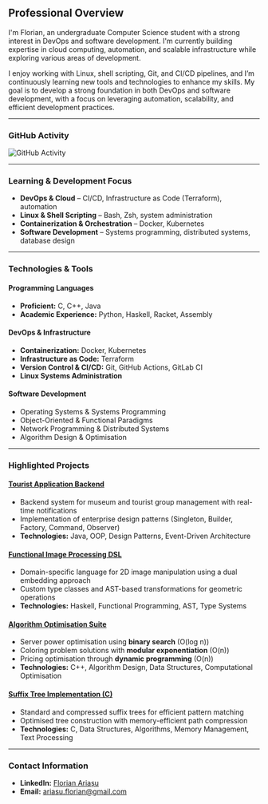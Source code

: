 ## Professional Overview  

I'm Florian, an undergraduate Computer Science student with a strong interest in DevOps and software development. I'm currently building expertise in cloud computing, automation, and scalable infrastructure while exploring various areas of development.

I enjoy working with Linux, shell scripting, Git, and CI/CD pipelines, and I’m continuously learning new tools and technologies to enhance my skills. My goal is to develop a strong foundation in both DevOps and software development, with a focus on leveraging automation, scalability, and efficient development practices.  

---

### GitHub Activity  
![GitHub Activity](https://github-readme-stats.vercel.app/api?username=florian-ariasu&show_icons=true&hide_title=true&count_private=true&hide_border=true&theme=transparent&hide_rank=true&include_all_commits=true)  

---

### Learning & Development Focus  
- **DevOps & Cloud** – CI/CD, Infrastructure as Code (Terraform), automation  
- **Linux & Shell Scripting** – Bash, Zsh, system administration  
- **Containerization & Orchestration** – Docker, Kubernetes  
- **Software Development** – Systems programming, distributed systems, database design  

---

### Technologies & Tools  

#### **Programming Languages**  
- **Proficient:** C, C++, Java  
- **Academic Experience:** Python, Haskell, Racket, Assembly  

#### **DevOps & Infrastructure**  
- **Containerization:** Docker, Kubernetes  
- **Infrastructure as Code:** Terraform  
- **Version Control & CI/CD:** Git, GitHub Actions, GitLab CI  
- **Linux Systems Administration**  

#### **Software Development**  
- Operating Systems & Systems Programming  
- Object-Oriented & Functional Paradigms  
- Network Programming & Distributed Systems  
- Algorithm Design & Optimisation  

---

### Highlighted Projects  

#### [Tourist Application Backend](https://github.com/florian-ariasu/tourist-application-backend)  
* Backend system for museum and tourist group management with real-time notifications  
* Implementation of enterprise design patterns (Singleton, Builder, Factory, Command, Observer)  
* **Technologies:** Java, OOP, Design Patterns, Event-Driven Architecture  

#### [Functional Image Processing DSL](https://github.com/florian-ariasu/functional-image-processing-dsl)  
* Domain-specific language for 2D image manipulation using a dual embedding approach  
* Custom type classes and AST-based transformations for geometric operations  
* **Technologies:** Haskell, Functional Programming, AST, Type Systems  

#### [Algorithm Optimisation Suite](https://github.com/florian-ariasu/algorithm-optimisation-suite)  
* Server power optimisation using **binary search** (O(log n))  
* Coloring problem solutions with **modular exponentiation** (O(n))  
* Pricing optimisation through **dynamic programming** (O(n))  
* **Technologies:** C++, Algorithm Design, Data Structures, Computational Optimisation  

#### [Suffix Tree Implementation (C)](https://github.com/florian-ariasu/suffix-tree-implementation)  
* Standard and compressed suffix trees for efficient pattern matching  
* Optimised tree construction with memory-efficient path compression  
* **Technologies:** C, Data Structures, Algorithms, Memory Management, Text Processing  

---

### Contact Information  
- **LinkedIn:** [Florian Ariașu](https://linkedin.com/in/florianariasu)  
- **Email:** ariasu.florian@gmail.com
